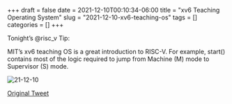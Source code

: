 +++ 
draft = false
date = 2021-12-10T00:10:34-06:00
title = "xv6 Teaching Operating System"
slug = "2021-12-10-xv6-teaching-os" 
tags = []
categories = []
+++

Tonight’s @risc_v Tip:

MIT’s xv6 teaching OS is a great introduction to RISC-V. For example, start() contains most of the logic required to jump from Machine (M) mode to Supervisor (S) mode.

![21-12-10](../../static/risc-v-tips/21-12-10.jpeg)

[Original Tweet](https://twitter.com/hasheddan/status/1469483310103605250?s=20)